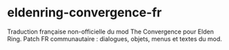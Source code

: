 # eldenring-convergence-fr
Traduction française non-officielle du mod The Convergence pour Elden Ring. Patch FR communautaire  : dialogues, objets, menus et textes du mod.
